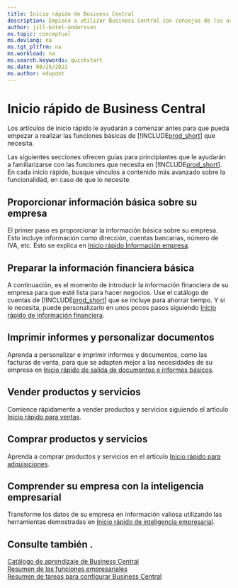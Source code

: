 ```yaml
---
title: Inicio rápido de Business Central
description: Empiece a utilizar Business Central con consejos de los artículos de inicio rápido y consejos que le ayudarán a rellenar los primeros campos críticos.
author: jill-kotel-andersson
ms.topic: conceptual
ms.devlang: na
ms.tgt_pltfrm: na
ms.workload: na
ms.search.keywords: quickstart
ms.date: 08/25/2022
ms.author: edupont
---
```


# <a name="business-central-quick-starts"></a>Inicio rápido de Business Central

Los artículos de inicio rápido le ayudarán a comenzar antes para que pueda empezar a realizar las funciones básicas de [!INCLUDE[prod_short](includes/prod_short.md)] que necesita.

Las siguientes secciones ofrecen guías para principiantes que le ayudarán a familiarizarse con las funciones que necesita en [!INCLUDE[prod_short](includes/prod_short.md)]. En cada inicio rápido, busque vínculos a contenido más avanzado sobre la funcionalidad, en caso de que lo necesite.

## <a name="provide-basic-information-about-your-company"></a>Proporcionar información básica sobre su empresa

El primer paso es proporcionar la información básica sobre su empresa. Esto incluye información como dirección, cuentas bancarias, número de IVA, etc. Esto se explica en [Inicio rápido Información empresa](quick-start-company-information.md).

## <a name="prepare-basic-financial-information"></a>Preparar la información financiera básica

A continuación, es el momento de introducir la información financiera de su empresa para que esté lista para hacer negocios. Use el catálogo de cuentas de [!INCLUDE[prod_short](includes/prod_short.md)] que se incluye para ahorrar tiempo. Y si lo necesita, puede personalizarlo en unos pocos pasos siguiendo [Inicio rápido de información financiera](quick-start-financial-information.md).

<!--
## <a name="financial-basics"></a>Financial Basics

Financial Information  
(chart of accounts, but explained for non-accountants)
-->

## <a name="print-reports-and-customize-documents"></a>Imprimir informes y personalizar documentos

Aprenda a personalizar e imprimir informes y documentos, como las facturas de venta, para que se adapten mejor a las necesidades de su empresa en [Inicio rápido de salida de documentos e informes básicos](quick-start-reports-and-documents.md).

<!-- Reports and Documents  
(final reports, but also documents - how do I style invoices to work better for me?)
-->

## <a name="sell-products-and-services"></a>Vender productos y servicios

Comience rápidamente a vender productos y servicios siguiendo el artículo [Inicio rápido para ventas](quick-start-sell-products-and-services.md).

<!--
(customer, items, things on stock or not, orders versus invoices, get paid on time, etc.)
-->

## <a name="buy-products-and-services"></a>Comprar productos y servicios

Aprenda a comprar productos y servicios en el artículo [Inicio rápido para adquisiciones](quick-start-procurement.md).  

<!--
(buy stuff, register in inventory, pay vendor)
-->

## <a name="understand-your-company-with-business-intelligence"></a>Comprender su empresa con la inteligencia empresarial

Transforme los datos de su empresa en información valiosa utilizando las herramientas demostradas en [Inicio rápido de inteligencia empresarial](quick-start-business-intelligence.md).

<!--
Business Intelligence  
(reports)
-->

## <a name="see-also"></a>Consulte también .

[Catálogo de aprendizaje de Business Central](readiness/readiness-learning-catalog.md)  
[Resumen de las funciones empresariales](across-business-functionality.md)  
[Resumen de tareas para configurar Business Central](setup.md)  
